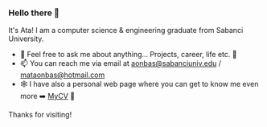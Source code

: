 ### Hello there 👋

It's Ata! I am a computer science & engineering graduate from Sabanci University.

- 💬 Feel free to ask me about anything... Projects, career, life etc. 🤗
- 📫 You can reach me via email at aonbas@sabanciuniv.edu / mataonbas@hotmail.com
- 🕸️ I have also a personal web page where you can get to know me even more ➡️ [MyCV](https://www.mataonbas-cv.com) 🤙

Thanks for visiting!

<!--
**mustafaataonbas/mustafaataonbas** is a ✨ _special_ ✨ repository because its `README.md` (this file) appears on your GitHub profile.

Here are some ideas to get you started:

- 🔭 I’m currently working on ...
- 🌱 I’m currently learning ...
- 👯 I’m looking to collaborate on ...
- 🤔 I’m looking for help with ...
- 💬 Ask me about ...
- 📫 How to reach me: ...
- 😄 Pronouns: ...
- ⚡ Fun fact: ...
-->
